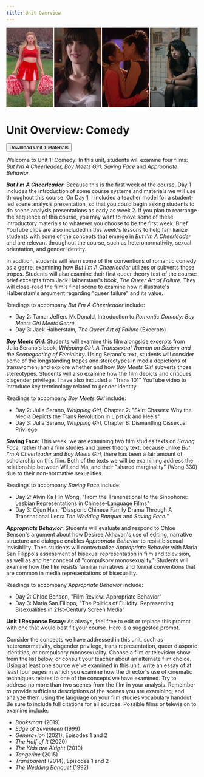 ```yaml
---
title: Unit Overview
---
```

<img src="/img/comedy_medley.jpg" class="medley">

# Unit Overview: Comedy

<form method="get" action="/modules/unit 1: comedy/Unit 1.zip">
<button type='submit' class='btn'>Download Unit 1 Materials</button>
</form>

Welcome to Unit 1: Comedy! In this unit, students will examine four films: *But I'm A Cheerleader, Boy Meets Girl, Saving Face* and *Appropriate Behavior.*

***But I'm A Cheerleader***: Because this is the first week of the course, Day 1 includes the introduction of some course systems and materials we will use throughout this course. On Day 1, I included a teacher model for a student-led scene analysis presentation, so that you could begin asking students to do scene analysis presentations as early as week 2. If you plan to rearrange the sequence of this course, you may want to move some of these introductory materials to whatever you choose to be the first week. Brief YouTube clips are also included in this week's lessons to help familiarize students with some of the concepts that emerge in *But I'm A Cheerleader* and are relevant throughout the course, such as heteronormativity, sexual orientation, and gender identity.

In addition, students will learn some of the conventions of romantic comedy as a genre, examining how *But I'm A Cheerleader* utilizes or subverts those tropes. Students will also examine their first queer theory text of the course: brief excerpts from Jack Halberstam's book, *The Queer Art of Failure.* They will close-read the film's final scene to examine how it illustrate's Halberstam's argument regarding "queer failure" and its value.

Readings to accompany *But I'm A Cheerleader* include:
* Day 2: Tamar Jeffers McDonald, Introduction to *Romantic Comedy: Boy Meets Girl Meets Genre*
* Day 3: Jack Halberstam, *The Queer Art of Failure* (Excerpts)

***Boy Meets Girl***: Students will examine this film alongside excerpts from Julia Serano's book, *Whipping Girl: A Transsexual Woman on Sexism and the Scapegoating of Femininity.* Using Serano's text, students will consider some of the longstanding tropes and stereotypes in media depictions of transwomen, and explore whether and how *Boy Meets Girl* subverts those stereotypes. Students will also examine how the film depicts and critiques cisgender privilege. I have also included a "Trans 101" YouTube video to introduce key terminology related to gender identity.

Readings to accompany *Boy Meets Girl* include:
* Day 2: Julia Serano, *Whipping Girl,* Chapter 2: "Skirt Chasers: Why the Media Depicts the Trans Revolution in Lipstick and Heels"
* Day 3: Julia Serano, *Whipping Girl,* Chapter 8: Dismantling Cissexual Privilege

**Saving Face**: This week, we are examining two film studies texts on *Saving Face,* rather than a film studies and queer theory text, because unlike *But I'm A Cheerleader* and *Boy Meets Girl*, there has been a fair amount of scholarship on this film. Both of the texts we will be examining address the relationship between Wil and Ma, and their "shared marginality" (Wong 330) due to their non-normative sexualities.

Readings to accompany *Saving Face* include:
* Day 2: Alvin Ka Hin Wong, “From the Transnational to the Sinophone: Lesbian Representations in Chinese-Language Films"
* Day 3: Qijun Han, “Diasporic Chinese Family Drama Through A Transnational Lens: *The Wedding Banquet* and *Saving Face.*”

***Appropriate Behavior***: Students will evaluate and respond to Chloe Benson's argument about how Desiree Akhavan's use of editing, narrative structure and dialogue enables *Appropriate Behavior* to resist bisexual invisibility. Then students will contextualize *Appropriate Behavior* with Maria San Filippo's assessment of bisexual representation in film and television, as well as and her concept of "compulsory monosexuality." Students will examine how the film resists familiar narratives and formal conventions that are common in media representations of bisexuality.

Readings to accompany *Appropriate Behavior* include:
* Day 2: Chloe Benson, "Film Review: Appropriate Behavior"
* Day 3: Maria San Filippo, "The Politics of Fluidity: Representing Bisexualities in 21st-Century Screen Media"

**Unit 1 Response Essay:** As always, feel free to edit or replace this prompt with one that would best fit your course. Here is a suggested prompt.

Consider the concepts we have addressed in this unit, such as heteronormativity, cisgender privilege, trans representation, queer diasporic identities, or compulsory monosexuality. Choose a film or television show from the list below, or consult your teacher about an alternate film choice. Using at least one source we've examined in this unit, write an essay of at least four pages in which you examine how the director's use of cinematic techniques relates to one of the concepts we have examined. Try to address no more than two scenes from the film in your analysis. Remember to provide sufficient descriptions of the scenes you are examining, and analyze them using the language on your film studies vocabulary handout. Be sure to include full citations for all sources. Possible films or television to examine include:

* *Booksmart* (2019)
* *Edge of Seventeen* (1999)
*	*Genera+ion* (2021), Episodes 1 and 2
*	*The Half of It* (2020)
*	*The Kids are Alright* (2010)
*	*Tangerine* (2015)
*	*Transparent* (2014), Episodes 1 and 2
*	*The Wedding Banquet* (1992)
